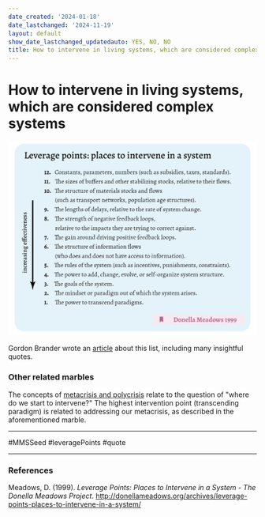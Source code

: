 ```yaml
---
date_created: '2024-01-18'
date_lastchanged: '2024-11-19'
layout: default
show_date_lastchanged_updatedauto: YES, NO, NO
title: How to intervene in living systems, which are considered complex systems
---
```

# How to intervene in living systems, which are considered complex systems

![Leverage points: places to intervene in a complex system](media/cleanshot_2024-01-18-at-15-30-33@2x.png)

Gordon Brander wrote an [article](https://open.substack.com/pub/subconscious/p/places-to-intervene-in-a-system?r=17iyv7&utm_medium=ios) about this list, including many insightful quotes.

### Other related marbles
The concepts of [metacrisis and polycrisis](META-CRISIS-VS-POLY-CRISIS.md) relate to the question of "where do we start to intervene?" The highest intervention point (transcending paradigm) is related to addressing our metacrisis, as described in the aforementioned marble. 

______

#MMSSeed #leveragePoints #quote 

______
### References

Meadows, D. (1999). _Leverage Points: Places to Intervene in a System - The Donella Meadows Project_. http://donellameadows.org/archives/leverage-points-places-to-intervene-in-a-system/